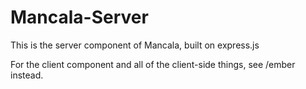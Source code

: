Mancala-Server
==============

This is the server component of Mancala, built on express.js

For the client component and all of the client-side things, see /ember instead.
